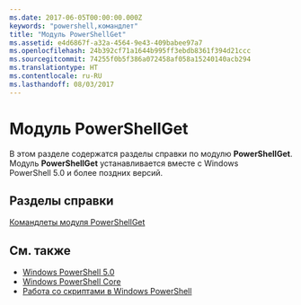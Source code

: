 ```yaml
---
ms.date: 2017-06-05T00:00:00.000Z
keywords: "powershell,командлет"
title: "Модуль PowerShellGet"
ms.assetid: e4d6867f-a32a-4564-9e43-409babee97a7
ms.openlocfilehash: 24b392cf71a1644b995ff3ebdb8361f394d21ccc
ms.sourcegitcommit: 74255f0b5f386a072458af058a15240140acb294
ms.translationtype: HT
ms.contentlocale: ru-RU
ms.lasthandoff: 08/03/2017
---
```

# <a name="powershellget-module"></a>Модуль PowerShellGet
В этом разделе содержатся разделы справки по модулю **PowerShellGet**. Модуль **PowerShellGet** устанавливается вместе с Windows PowerShell 5.0 и более поздних версий.

## <a name="help-topics"></a>Разделы справки
[Командлеты модуля PowerShellGet](http://technet.microsoft.com/library/dn807169.aspx)

## <a name="see-also"></a>См. также
- [Windows PowerShell 5.0](../../core-powershell/core-modules/Windows-PowerShell-5.0.md)
- [Windows PowerShell Core](https://technet.microsoft.com/en-us/library/4b75f1e4-f327-48f3-92ab-bf5435094d41)
- [Работа со скриптами в Windows PowerShell](../fundamental/Scripting-with-Windows-PowerShell.md)

